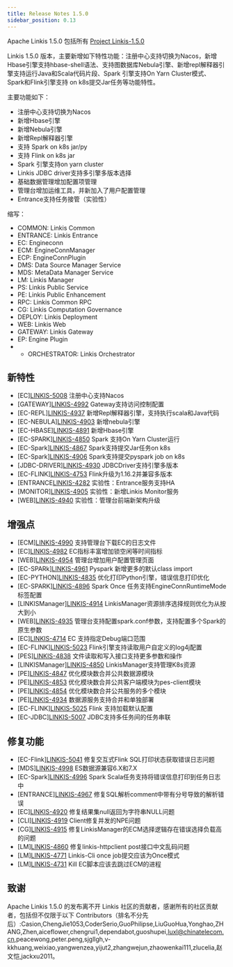 ```yaml
---
title: Release Notes 1.5.0
sidebar_position: 0.13
---
```


Apache Linkis 1.5.0 包括所有 [Project Linkis-1.5.0](https://github.com/apache/linkis/projects/27)

Linkis 1.5.0 版本，主要新增如下特性功能：注册中心支持切换为Nacos，新增Hbase引擎支持hbase-shell语法、支持图数据库Nebula引擎、新增repl解释器引擎支持运行Java和Scala代码片段、Spark 引擎支持On Yarn Cluster模式、Spark和Flink引擎支持 on k8s提交Jar任务等功能特性。

主要功能如下：

- 注册中心支持切换为Nacos
- 新增Hbase引擎
- 新增Nebula引擎
- 新增Repl解释器引擎
- 支持 Spark on k8s  jar/py
- 支持 Flink on k8s  jar
- Spark 引擎支持on yarn cluster
- Linkis JDBC driver支持多引擎多版本选择
- 基础数据管理增加配置项管理
- 管理台增加运维工具，并新加入了用户配置管理
- Entrance支持任务接管（实验性）


缩写：
- COMMON: Linkis Common
- ENTRANCE: Linkis Entrance
- EC: Engineconn
- ECM: EngineConnManager
- ECP: EngineConnPlugin
- DMS: Data Source Manager Service
- MDS: MetaData Manager Service
- LM: Linkis Manager
- PS: Linkis Public Service
- PE: Linkis Public Enhancement
- RPC: Linkis Common RPC
- CG: Linkis Computation Governance
- DEPLOY: Linkis Deployment
- WEB: Linkis Web
- GATEWAY: Linkis Gateway
- EP: Engine Plugin
- - ORCHESTRATOR: Linkis Orchestrator


## 新特性
- \[EC][LINKIS-5008](https://github.com/apache/linkis/pull/5008) 注册中心支持Nacos
- \[GATEWAY][LINKIS-4992](https://github.com/apache/linkis/pull/4992)  Gateway支持访问控制配置
- \[EC-REPL][LINKIS-4937](https://github.com/apache/linkis/pull/4937)  新增Repl解释器引擎，支持执行scala和Java代码
- \[EC-NEBULA][LINKIS-4903](https://github.com/apache/linkis/pull/4903) 新增nebula引擎
- \[EC-HBASE][LINKIS-4891](https://github.com/apache/linkis/pull/4891) 新增Hbase引擎
- \[EC-SPARK][LINKIS-4850](https://github.com/apache/linkis/pull/4850) Spark 支持On Yarn Cluster运行
- \[EC-Spark][LINKIS-4867](https://github.com/apache/linkis/pull/4867) Spark支持提交Jar任务on k8s
- \[EC-Spark][LINKIS-4906](https://github.com/apache/linkis/pull/4906) Spark支持提交pyspark job on k8s
- \[JDBC-DRIVER][LINKIS-4930](https://github.com/apache/linkis/pull/4930) JDBCDriver支持引擎多版本
- \[EC-FLINK][LINKIS-4753](https://github.com/apache/linkis/pull/4753) Flink升级为1.16.2并兼容多版本
- \[ENTRANCE[LINKIS-4282](https://github.com/apache/linkis/pull/4282) 实验性：Entrance服务支持HA
- \[MONITOR][LINKIS-4905](https://github.com/apache/linkis/pull/4905) 实验性：新增Linkis Monitor服务
- \[WEB][LINKIS-4940](https://github.com/apache/linkis/pull/4940) 实验性：管理台前端新架构升级


## 增强点
- \[ECM][LINKIS-4990](https://github.com/apache/linkis/pull/4990) 支持管理台下载EC的日志文件
- \[EC][LINKIS-4982](https://github.com/apache/linkis/pull/4982) EC指标丰富增加锁空闲等时间指标
- \[WEB][LINKIS-4954](https://github.com/apache/linkis/pull/4954) 管理台增加用户配置管理页面
- \[EC-SPARk][LINKIS-4961](https://github.com/apache/linkis/pull/4961) Pyspark 新增更多的默认class import
- \[EC-PYTHON][LINKIS-4835](https://github.com/apache/linkis/pull/4835) 优化打印Python引擎，错误信息打印优化
- \[EC-SPARK][LINKIS-4896](https://github.com/apache/linkis/pull/4896) Spark Once 任务支持EngineConnRuntimeMode标签配置
- \[LINKISManager][LINKIS-4914](https://github.com/apache/linkis/pull/4914) LinkisManager资源排序选择规则优化为从按大到小
- \[WEB][LINKIS-4935](https://github.com/apache/linkis/pull/4935) 管理台支持配置spark.conf参数，支持配置多个Spark的原生参数
- \[EC][LINKIS-4714](https://github.com/apache/linkis/pull/4714) EC 支持指定Debug端口范围
- \[EC-FLINK][LINKIS-5023](https://github.com/apache/linkis/pull/5023) Flink引擎支持读取用户自定义的log4j配置
- \[PES][LINKIS-4838](https://github.com/apache/linkis/pull/4838) 文件读取和写入接口支持更多参数和操作
- \[LINKISManager][LINKIS-4850](https://github.com/apache/linkis/pull/4852) LinkisManager支持管理K8s资源
- \[PE][LINKIS-4847](https://github.com/apache/linkis/pull/4847) 优化模块数合并公共数据源模块
- \[PE][LINKIS-4853](https://github.com/apache/linkis/pull/4853) 优化模块数合并公共客户端模块为pes-client模块
- \[PE][LINKIS-4854](https://github.com/apache/linkis/pull/4854) 优化模块数合并公共服务的多个模块
- \[PE][LINKIS-4934](https://github.com/apache/linkis/pull/4934) 数据源服务支持合并和单独部署
- \[EC-FLINK][LINKIS-5025](https://github.com/apache/linkis/pull/5025) Flink 支持加载默认配置
- \[EC-JDBC][LINKIS-5007](https://github.com/apache/linkis/pull/5007) JDBC支持多任务间的任务串联


## 修复功能
- \[EC-Flink][LINKIS-5041](https://github.com/apache/linkis/pull/5041)  修复交互式Flink SQL打印状态获取错误日志问题
- \[MDS][LINKIS-4998](https://github.com/apache/linkis/issues/4998) ES数据源兼容6.X和7.X 
- \[EC-Spark][LINKIS-4996](https://github.com/apache/linkis/pull/4996) Spark Scala任务支持将错误信息打印到任务日志中
- \[ENTRANCE][LINKIS-4967](https://github.com/apache/linkis/pull/4967) 修复SQL解析comment中带有分号导致的解析错误
- \[EC][LINKIS-4920](https://github.com/apache/linkis/pull/4920) 修复结果集null返回为字符串NULL问题
- \[CLI][LINKIS-4919](https://github.com/apache/linkis/pull/4919) Client修复并发的NPE问题
- \[CG][LINKIS-4915](https://github.com/apache/linkis/pull/4915) 修复LinkisManager的ECM选择逻辑存在错误选择负载高的问题
- \[LM][LINKIS-4860](https://github.com/apache/linkis/pull/4860) 修复linkis-httpclient post接口中文乱码问题
- \[LM][LINKIS-4771](https://github.com/apache/linkis/pull/4771) Linkis-Cli once job提交应该为Once模式
- \[LM][LINKIS-4731](https://github.com/apache/linkis/pull/4731) Kill EC脚本应该去跳过ECM的进程

## 致谢
Apache Linkis 1.5.0 的发布离不开 Linkis 社区的贡献者，感谢所有的社区贡献者，包括但不仅限于以下 Contributors（排名不分先后）:Casion,ChengJie1053,CoderSerio,GuoPhilipse,LiuGuoHua,Yonghao,ZHANG,Zhen,aiceflower,chengrui1,dependabot,guoshupei,luxl@chinatelecom.cn,peacewong,peter.peng,sjgllgh,v-kkhuang,weixiao,yangwenzea,yijut2,zhangwejun,zhaowenkai111,zlucelia,赵文恺,jackxu2011。


